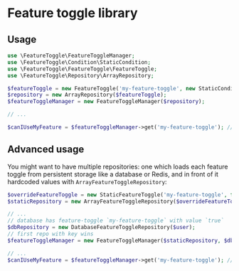 # Feature toggle library

## Usage

```php
use \FeatureToggle\FeatureToggleManager;
use \FeatureToggle\Condition\StaticCondition;
use \FeatureToggle\FeatureToggle\FeatureToggle;
use \FeatureToggle\Repository\ArrayRepository;

$featureToggle = new FeatureToggle('my-feature-toggle', new StaticCondition(true));
$repository = new ArrayRepository($featureToggle);
$featureToggleManager = new FeatureToggleManager($repository);

// ...

$canIUseMyFeature = $featureToggleManager->get('my-feature-toggle'); // true
```

## Advanced usage

You might want to have multiple repositories: one which loads each feature toggle from persistent storage like a
database or Redis, and in front of it hardcoded values with `ArrayFeatureToggleRepository`:

```php
$overrideFeatureToggle = new StaticFeatureToggle('my-feature-toggle', false);
$staticRepository = new ArrayFeatureToggleRepository($overrideFeatureToggle);

// ...
// database has feature-toggle `my-feature-toggle` with value `true`
$dbRepository = new DatabaseFeatureToggleRepository($user);
// first repo with key wins
$featureToggleManager = new FeatureToggleManager($staticRepository, $dbRepository);

// ...
$canIUseMyFeature = $featureToggleManager->get('my-feature-toggle'); // false

```
